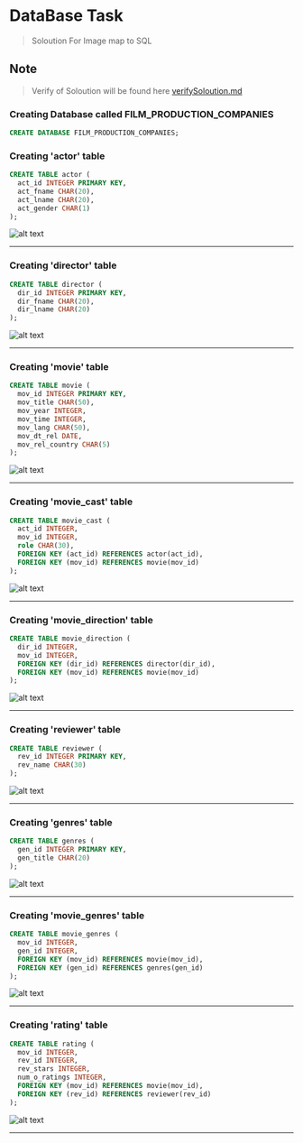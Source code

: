 # DataBase Task
> Soloution For Image map to SQL

## Note
> Verify of Soloution will be found here [verifySoloution.md](https://github.com/fadyehabamer/DOTNET-COURSE/blob/main/Day-14/TASK%202%20IMAGE_TO_SQL/verifySoloution.md)

### Creating Database called FILM_PRODUCTION_COMPANIES
```sql
CREATE DATABASE FILM_PRODUCTION_COMPANIES;
```

### Creating 'actor' table
```sql
CREATE TABLE actor (
  act_id INTEGER PRIMARY KEY,
  act_fname CHAR(20),
  act_lname CHAR(20),
  act_gender CHAR(1)
);
```
![alt text](image.png)

---

### Creating 'director' table
```SQL
CREATE TABLE director (
  dir_id INTEGER PRIMARY KEY,
  dir_fname CHAR(20),
  dir_lname CHAR(20)
);
```
![alt text](image-1.png)

---

### Creating 'movie' table
```SQL
CREATE TABLE movie (
  mov_id INTEGER PRIMARY KEY,
  mov_title CHAR(50),
  mov_year INTEGER,
  mov_time INTEGER,
  mov_lang CHAR(50),
  mov_dt_rel DATE,
  mov_rel_country CHAR(5)
);
```
![alt text](image-2.png)

---

### Creating 'movie_cast' table
```SQL
CREATE TABLE movie_cast (
  act_id INTEGER,
  mov_id INTEGER,
  role CHAR(30),
  FOREIGN KEY (act_id) REFERENCES actor(act_id),
  FOREIGN KEY (mov_id) REFERENCES movie(mov_id)
);    
```
![alt text](image-3.png)

---

### Creating 'movie_direction' table
```SQL
CREATE TABLE movie_direction (
  dir_id INTEGER,
  mov_id INTEGER,
  FOREIGN KEY (dir_id) REFERENCES director(dir_id),
  FOREIGN KEY (mov_id) REFERENCES movie(mov_id)
);
```
![alt text](image-4.png)

---

### Creating 'reviewer' table
```SQL
CREATE TABLE reviewer (
  rev_id INTEGER PRIMARY KEY,
  rev_name CHAR(30)
);
```
![alt text](image-5.png)

---

### Creating 'genres' table
```SQL
CREATE TABLE genres (
  gen_id INTEGER PRIMARY KEY,
  gen_title CHAR(20)
);
```
![alt text](image-6.png)

---

### Creating 'movie_genres' table
```SQL
CREATE TABLE movie_genres (
  mov_id INTEGER,
  gen_id INTEGER,
  FOREIGN KEY (mov_id) REFERENCES movie(mov_id),
  FOREIGN KEY (gen_id) REFERENCES genres(gen_id)
);
```
![alt text](image-7.png)

--- 

### Creating 'rating' table
```SQL
CREATE TABLE rating (
  mov_id INTEGER,
  rev_id INTEGER,
  rev_stars INTEGER,
  num_o_ratings INTEGER,
  FOREIGN KEY (mov_id) REFERENCES movie(mov_id),
  FOREIGN KEY (rev_id) REFERENCES reviewer(rev_id)
);
```
![alt text](image-8.png)

---
